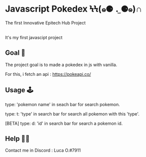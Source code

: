 # Javascript Pokedex ϞϞ(๑⚈ ․̫ ⚈๑)∩

The first Innovative Epitech Hub Project

<br />It's my first javascipt project

## Goal 🎯

The project goal is to made a pokedex in js with vanilla.

For this, i fetch an api : https://pokeapi.co/

## Usage 🕹

type: 'pokemon name' in seach bar for search pokemon.

type: t: 'type' in search bar for search all pokemon with this 'type'.

[BETA] type: d: 'id' in search bar for search a pokemon id.


## Help 👋🏻

Contact me in Discord : Luca O.#7911
